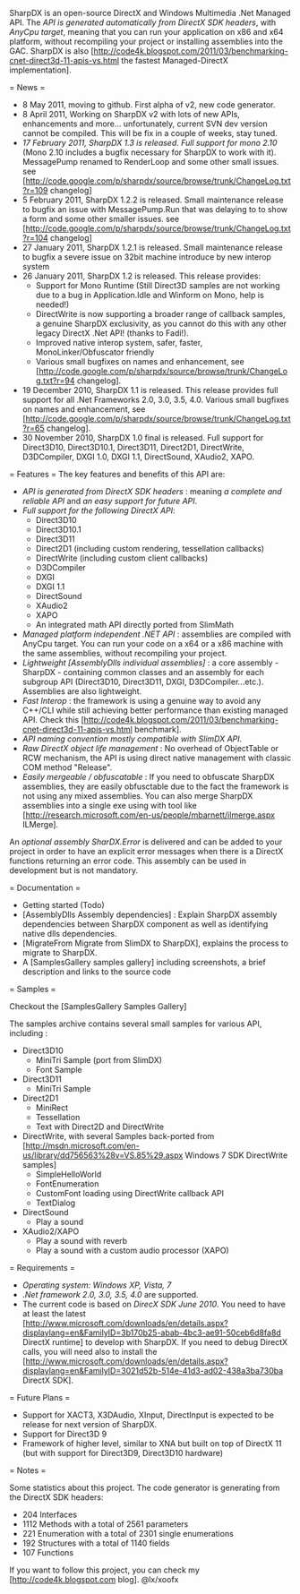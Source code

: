 SharpDX is an open-source DirectX and Windows Multimedia .Net Managed API. The *API is generated automatically from DirectX SDK headers*, with *AnyCpu target*, meaning that you can run your application on x86 and x64 platform, without recompiling your project or installing assemblies into the GAC. SharpDX is also [http://code4k.blogspot.com/2011/03/benchmarking-cnet-direct3d-11-apis-vs.html the fastest Managed-DirectX implementation].

= News =
 * 8 May 2011, moving to github. First alpha of v2, new code generator.
 * 8 April 2011, Working on SharpDX v2 with lots of new APIs, enhancements and more... unfortunately, current SVN dev version cannot be compiled. This will be fix in a couple of weeks, stay tuned.
 * *17 February 2011, SharpDX 1.3 is released*. *Full support for mono 2.10* (Mono 2.10 includes a bugfix necessary for SharpDX to work with it). MessagePump renamed to RenderLoop and some other small issues. see [http://code.google.com/p/sharpdx/source/browse/trunk/ChangeLog.txt?r=109 changelog]
 * 5 February 2011, SharpDX 1.2.2 is released. Small maintenance release to bugfix an issue with MessagePump.Run that was delaying to to show a form and some other smaller issues. see [http://code.google.com/p/sharpdx/source/browse/trunk/ChangeLog.txt?r=104 changelog]
 * 27 January 2011, SharpDX 1.2.1 is released. Small maintenance release to bugfix a severe issue on 32bit machine introduce by new interop system
 * 26 January 2011, SharpDX 1.2 is released. This release provides:
   * Support for Mono Runtime (Still Direct3D samples are not working due to a bug in Application.Idle and Winform on Mono, help is needed!)
   * DirectWrite is now supporting a broader range of callback samples, a genuine SharpDX exclusivity, as you cannot do this with any other legacy DirectX .Net API! (thanks to Fadi!).
   * Improved native interop system, safer, faster, MonoLinker/Obfuscator friendly 
   * Various small bugfixes on names and enhancement, see [http://code.google.com/p/sharpdx/source/browse/trunk/ChangeLog.txt?r=94 changelog].
 * 19 December 2010, SharpDX 1.1 is released. This release provides full support for all .Net Frameworks 2.0, 3.0, 3.5, 4.0. Various small bugfixes on names and enhancement, see [http://code.google.com/p/sharpdx/source/browse/trunk/ChangeLog.txt?r=65 changelog].
 * 30 November 2010, SharpDX 1.0 final is released. Full support for Direct3D10, Direct3D10.1, Direct3D11, Direct2D1, DirectWrite, D3DCompiler, DXGI 1.0, DXGI 1.1, DirectSound, XAudio2, XAPO.

= Features =
The key features and benefits of this API are:
 * *API is generated from DirectX SDK headers* : meaning *a complete and reliable API* and *an easy support for future API*.
 * *Full support for the following DirectX API*:
   * Direct3D10
   * Direct3D10.1
   * Direct3D11
   * Direct2D1 (including custom rendering, tessellation callbacks)
   * DirectWrite (including custom client callbacks)
   * D3DCompiler
   * DXGI
   * DXGI 1.1
   * DirectSound
   * XAudio2
   * XAPO
   * An integrated math API directly ported from SlimMath
 * *Managed platform independent .NET API* : assemblies are compiled with AnyCpu target. You can run your code on a x64 or a x86 machine with the same assemblies, without recompiling your project.
 * *Lightweight [AssemblyDlls individual assemblies]*  : a core assembly - SharpDX - containing common classes and an assembly for each subgroup API (Direct3D10, Direct3D11, DXGI, D3DCompiler...etc.). Assemblies are also lightweight.
 * *Fast Interop* : the framework is using a genuine way to avoid any C++/CLI while still achieving better performance than existing managed API. Check this [http://code4k.blogspot.com/2011/03/benchmarking-cnet-direct3d-11-apis-vs.html benchmark].
 * *API naming convention mostly compatible with SlimDX API*.
 * *Raw DirectX object life management* : No overhead of ObjectTable or RCW mechanism, the API is using direct native management with classic COM method "Release".
 * *Easily mergeable / obfuscatable* : If you need to obfuscate SharpDX assemblies, they are easily obfusctable due to the fact the framework is not using any mixed assemblies. You can also merge SharpDX assemblies into a single exe using with tool like [http://research.microsoft.com/en-us/people/mbarnett/ilmerge.aspx ILMerge].

An *optional assembly SharDX.Error* is delivered and can be added to your project in order to have an explicit error messages when there is a DirectX functions returning an error code. This assembly can be used in development but is not mandatory.

= Documentation =
 * Getting started (Todo)
 * [AssemblyDlls Assembly dependencies] : Explain SharpDX assembly dependencies between SharpDX component as well as identifying native dlls dependencies.
 * [MigrateFrom Migrate from SlimDX to SharpDX], explains the process to migrate to SharpDX.
 * A [SamplesGallery samples gallery] including screenshots, a brief description and links to the source code

= Samples =

Checkout the [SamplesGallery Samples Gallery]

The samples archive contains several small samples for various API, including :
 * Direct3D10
   * MiniTri Sample (port from SlimDX)
   * Font Sample
 * Direct3D11
   * MiniTri Sample
 * Direct2D1 
   * MiniRect
   * Tessellation
   * Text with Direct2D and DirectWrite
 * DirectWrite, with several Samples back-ported from  [http://msdn.microsoft.com/en-us/library/dd756563%28v=VS.85%29.aspx Windows 7 SDK DirectWrite samples]
   * SimpleHelloWorld
   * FontEnumeration
   * CustomFont loading using DirectWrite callback API
   * TextDialog 
 * DirectSound
   * Play a sound
 * XAudio2/XAPO 
   * Play a sound with reverb
   * Play a sound with a custom audio processor (XAPO)

= Requirements =
 * *Operating system: Windows XP, Vista, 7*
 * *.Net framework 2.0, 3.0, 3.5, 4.0* are supported.
 * The current code is based on *DirecX SDK June 2010*. You need to have at least the latest [http://www.microsoft.com/downloads/en/details.aspx?displaylang=en&FamilyID=3b170b25-abab-4bc3-ae91-50ceb6d8fa8d DirectX runtime] to develop with SharpDX. If you need to debug DirectX calls, you will need also to install the [http://www.microsoft.com/downloads/en/details.aspx?displaylang=en&FamilyID=3021d52b-514e-41d3-ad02-438a3ba730ba DirectX SDK].

= Future Plans = 
 * Support for XACT3, X3DAudio, XInput, DirectInput is expected to be release for next version of SharpDX.
 * Support for Direct3D 9
 * Framework of higher level, similar to XNA but built on top of DirectX 11 (but with support for Direct3D9, Direct3D10 hardware)

= Notes =

Some statistics about this project. The code generator is generating from the DirectX SDK headers:
 * 204 Interfaces
 * 1112 Methods with a total of 2561 parameters
 * 221 Enumeration with a total of 2301 single enumerations
 * 192 Structures with a total of 1140 fields
 * 107 Functions

If you want to follow this project, you can check my [http://code4k.blogspot.com blog].
@lx/xoofx